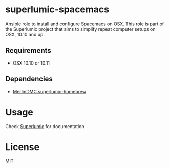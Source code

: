 # superlumic-spacemacs

Ansible role to install and configure Spacemacs on OSX. This role is part of the Superlumic project that aims to simplify repeat computer setups on OSX, 10.10 and up.

## Requirements

* OSX 10.10 or 10.11

## Dependencies

* [MerlinDMC.superlumic-homebrew](https://github.com/MerlinDMC/ansible-role-homebrew)

# Usage

Check [Superlumic](https://github.com/superlumic/superlumic) for documentation

# License

MIT
